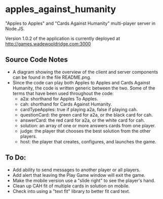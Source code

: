 # apples_against_humanity
"Apples to Apples" and "Cards Against Humanity" multi-player server in Node.JS.

Version 1.0.2 of the application is currently deployed at
http://games.wadewooldridge.com:3000

## Source Code Notes
- A diagram showing the overview of the client and server components can
be found in the file README.png.
- Since the code can play both Apples to Apples and Cards Against Humanity,
the code is written generic between the two.  Some of the terms that have
been used throughout the code:
    - a2a: shorthand for Apples To Apples.
    - cah: shorthand for Cards Against Humanity.
    - cardTypeApples: true if playing a2a, false if playing cah.
    - questionCard: the green card for a2a, or the black card for cah.
    - answerCard: the red card for a2a, or the white card for cah.
    - solution: an array of one or more answers cards from one player.
    - judge: the player that chooses the best solution from the other players.
    - host: the player that creates, configures, and launches the game.

## To Do:
- Add ability to send messages to another player or all players.
- Add alert that leaving the Play Game window will exit the game.
- Make the mobile version use a "slide right" to see the player's hand.
- Clean up CAH fit of multiple cards in solution on mobile.
- Check into using a "text fit" library to better fit card text.
